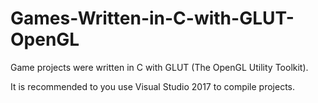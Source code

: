 # Games-Written-in-C-with-GLUT-OpenGL
Game projects were written in C with GLUT (The OpenGL Utility Toolkit).

It is recommended to you use Visual Studio 2017 to compile projects.
